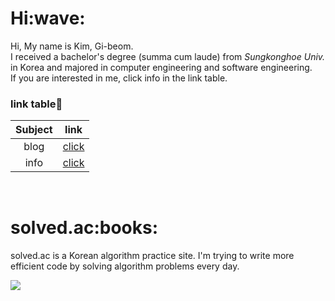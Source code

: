 <h1>Hi:wave:</h1>
   
Hi, My name is Kim, Gi-beom.  
I received a bachelor's degree (summa cum laude) from *Sungkonghoe Univ.* in Korea and majored in computer engineering and software engineering.  
If you are interested in me, click info in the link table.   
   
   
<h3>link table🔗</h3>

|Subject|link|
|:--:|:--:|  
|blog|<a href="https://developnote.tistory.com/">click</a>|
|info|<a href="https://horaeng.notion.site/845d9aed48094697b9c71e521e45eb36">click</a>|

<br>

<h1>solved.ac:books:</h1>

solved.ac is a Korean algorithm practice site. I'm trying to write more efficient code by solving algorithm problems every day.

 <img src="http://mazandi.herokuapp.com/api?handle=gibum1228&theme=cold"/>
